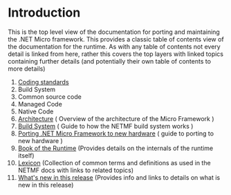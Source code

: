 # Introduction
This is the top level view of the documentation for porting and maintaining the .NET Micro framework.
This provides a classic table of contents view of the documentation for the runtime. As with any table
of contents not every detail is linked from here, rather this covers the top layers with linked topics
containing further details (and potentially their own table of contents to more details)

1. [Coding standards]()
  2. Build System
  3. Common source code
  4. Managed Code
  4. Native Code
2. [Architecture]() ( Overview of the architecture of the Micro Framework )
3. [Build System]() ( Guide to how the NETMF build system works )
4. [Porting .NET Micro Framework to new hardware]() ( guide to porting to new hardware )
5. [Book of the Runtime](BookOfTheRuntime/Index.md) (Provides details on the internals of the runtime itself)
6. [Lexicon]() (Collection of common terms and definitions as used in the NETMF docs with links to related topics)
7. [What's new in this release](WhatsNew.md) (Provides info and links to details on what is new in this release)

